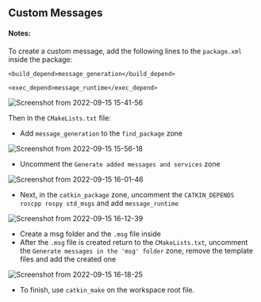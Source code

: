 ## Custom Messages

#### Notes:

To create a custom message, add the following lines to the `package.xml` inside the package:

`<build_depend>message_generation</build_depend>`

`<exec_depend>message_runtime</exec_depend>`

![Screenshot from 2022-09-15 15-41-56](https://user-images.githubusercontent.com/74921179/190433723-da11c3e4-a8b7-4388-9b88-cfec2c9b777a.png)

Then in the `CMakeLists.txt` file:

- Add `message_generation` to the `find_package` zone

![Screenshot from 2022-09-15 15-56-18](https://user-images.githubusercontent.com/74921179/190437223-10cda0f0-4ae7-4393-af70-80d5e8a1d2b5.png)

- Uncomment the `Generate added messages and services` zone 

![Screenshot from 2022-09-15 16-01-46](https://user-images.githubusercontent.com/74921179/190438588-bd3a6517-cafa-42ac-a858-383f09756842.png)

- Next, in the `catkin_package` zone, uncomment the `CATKIN_DEPENDS roscpp rospy std_msgs` and add `message_runtime`

![Screenshot from 2022-09-15 16-12-39](https://user-images.githubusercontent.com/74921179/190441064-6e57af64-b6c6-4942-842c-ff5bee94c7ea.png)

- Create a msg folder and the `.msg` file inside 
- After the `.msg` file is created return to the `CMakeLists.txt`, uncomment the `Generate messages in the 'msg' folder` zone, remove the template files and add the created one

![Screenshot from 2022-09-15 16-18-25](https://user-images.githubusercontent.com/74921179/190442376-1f147f19-5be1-4b15-a5f7-74ef7f923db9.png)

- To finish, use `catkin_make` on the workspace root file.

